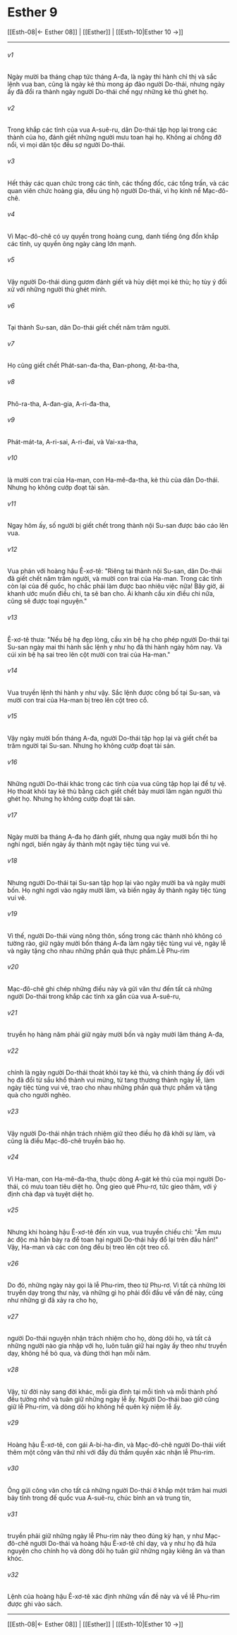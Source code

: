 # Esther 9

[[Esth-08|← Esther 08]] | [[Esther]] | [[Esth-10|Esther 10 →]]
***



###### v1 
Ngày mười ba tháng chạp tức tháng A-đa, là ngày thi hành chỉ thị và sắc lệnh vua ban, cũng là ngày kẻ thù mong áp đảo người Do-thái, nhưng ngày ấy đã đổi ra thành ngày người Do-thái chế ngự những kẻ thù ghét họ. 

###### v2 
Trong khắp các tỉnh của vua A-suê-ru, dân Do-thái tập họp lại trong các thành của họ, đánh giết những người mưu toan hại họ. Không ai chống đỡ nổi, vì mọi dân tộc đều sợ người Do-thái. 

###### v3 
Hết thảy các quan chức trong các tỉnh, các thống đốc, các tổng trấn, và các quan viên chức hoàng gia, đều ủng hộ người Do-thái, vì họ kính nể Mạc-đô-chê. 

###### v4 
Vì Mạc-đô-chê có uy quyền trong hoàng cung, danh tiếng ông đồn khắp các tỉnh, uy quyền ông ngày càng lớn mạnh. 

###### v5 
Vậy người Do-thái dùng gươm đánh giết và hủy diệt mọi kẻ thù; họ tùy ý đối xử với những người thù ghét mình. 

###### v6 
Tại thành Su-san, dân Do-thái giết chết năm trăm người. 

###### v7 
Họ cũng giết chết Phát-san-đa-tha, Đan-phong, Ạt-ba-tha, 

###### v8 
Phô-ra-tha, A-đan-gia, A-ri-đa-tha, 

###### v9 
Phát-mát-ta, A-ri-sai, A-ri-đai, và Vai-xa-tha, 

###### v10 
là mười con trai của Ha-man, con Ha-mê-đa-tha, kẻ thù của dân Do-thái. Nhưng họ không cướp đoạt tài sản. 

###### v11 
Ngay hôm ấy, số người bị giết chết trong thành nội Su-san được báo cáo lên vua. 

###### v12 
Vua phán với hoàng hậu Ê-xơ-tê: "Riêng tại thành nội Su-san, dân Do-thái đã giết chết năm trăm người, và mười con trai của Ha-man. Trong các tỉnh còn lại của đế quốc, họ chắc phải làm được bao nhiêu việc nữa! Bây giờ, ái khanh ước muốn điều chi, ta sẽ ban cho. Ái khanh cầu xin điều chi nữa, cũng sẽ được toại nguyện." 

###### v13 
Ê-xơ-tê thưa: "Nếu bệ hạ đẹp lòng, cầu xin bệ hạ cho phép người Do-thái tại Su-san ngày mai thi hành sắc lệnh y như họ đã thi hành ngày hôm nay. Và cúi xin bệ hạ sai treo lên cột mười con trai của Ha-man." 

###### v14 
Vua truyền lệnh thi hành y như vậy. Sắc lệnh được công bố tại Su-san, và mười con trai của Ha-man bị treo lên cột treo cổ. 

###### v15 
Vậy ngày mười bốn tháng A-đa, người Do-thái tập họp lại và giết chết ba trăm người tại Su-san. Nhưng họ không cướp đoạt tài sản. 

###### v16 
Những người Do-thái khác trong các tỉnh của vua cũng tập họp lại để tự vệ. Họ thoát khỏi tay kẻ thù bằng cách giết chết bảy mươi lăm ngàn người thù ghét họ. Nhưng họ không cướp đoạt tài sản. 

###### v17 
Ngày mười ba tháng A-đa họ đánh giết, nhưng qua ngày mười bốn thì họ nghỉ ngơi, biến ngày ấy thành một ngày tiệc tùng vui vẻ. 

###### v18 
Nhưng người Do-thái tại Su-san tập họp lại vào ngày mười ba và ngày mười bốn. Họ nghỉ ngơi vào ngày mười lăm, và biến ngày ấy thành ngày tiệc tùng vui vẻ. 

###### v19 
Vì thế, người Do-thái vùng nông thôn, sống trong các thành nhỏ không có tường rào, giữ ngày mười bốn tháng A-đa làm ngày tiệc tùng vui vẻ, ngày lễ và ngày tặng cho nhau những phần quà thực phẩm.Lễ Phu-rim 

###### v20 
Mạc-đô-chê ghi chép những điều này và gửi văn thư đến tất cả những người Do-thái trong khắp các tỉnh xa gần của vua A-suê-ru, 

###### v21 
truyền họ hàng năm phải giữ ngày mười bốn và ngày mười lăm tháng A-đa, 

###### v22 
chính là ngày người Do-thái thoát khỏi tay kẻ thù, và chính tháng ấy đối với họ đã đổi từ sầu khổ thành vui mừng, từ tang thương thành ngày lễ, làm ngày tiệc tùng vui vẻ, trao cho nhau những phần quà thực phẩm và tặng quà cho người nghèo. 

###### v23 
Vậy người Do-thái nhận trách nhiệm giữ theo điều họ đã khởi sự làm, và cũng là điều Mạc-đô-chê truyền bảo họ. 

###### v24 
Vì Ha-man, con Ha-mê-đa-tha, thuộc dòng A-gát kẻ thù của mọi người Do-thái, có mưu toan tiêu diệt họ. Ông gieo quẻ Phu-rơ, tức gieo thăm, với ý định chà đạp và tuyệt diệt họ. 

###### v25 
Nhưng khi hoàng hậu Ê-xơ-tê đến xin vua, vua truyền chiếu chỉ: "Âm mưu ác độc mà hắn bày ra để toan hại người Do-thái hãy đổ lại trên đầu hắn!" Vậy, Ha-man và các con ông đều bị treo lên cột treo cổ. 

###### v26 
Do đó, những ngày này gọi là lễ Phu-rim, theo từ Phu-rơ. Vì tất cả những lời truyền dạy trong thư này, và những gì họ phải đối đầu về vấn đề này, cũng như những gì đã xảy ra cho họ, 

###### v27 
người Do-thái nguyện nhận trách nhiệm cho họ, dòng dõi họ, và tất cả những người nào gia nhập với họ, luôn tuân giữ hai ngày ấy theo như truyền dạy, không hề bỏ qua, và đúng thời hạn mỗi năm. 

###### v28 
Vậy, từ đời này sang đời khác, mỗi gia đình tại mỗi tỉnh và mỗi thành phố đều tưởng nhớ và tuân giữ những ngày lễ ấy. Người Do-thái bao giờ cũng giữ lễ Phu-rim, và dòng dõi họ không hề quên kỷ niệm lễ ấy. 

###### v29 
Hoàng hậu Ê-xơ-tê, con gái A-bi-ha-đin, và Mạc-đô-chê người Do-thái viết thêm một công văn thứ nhì với đầy đủ thẩm quyền xác nhận lễ Phu-rim. 

###### v30 
Ông gửi công văn cho tất cả những người Do-thái ở khắp một trăm hai mươi bảy tỉnh trong đế quốc vua A-suê-ru, chúc bình an và trung tín, 

###### v31 
truyền phải giữ những ngày lễ Phu-rim này theo đúng kỳ hạn, y như Mạc-đô-chê người Do-thái và hoàng hậu Ê-xơ-tê chỉ dạy, và y như họ đã hứa nguyện cho chính họ và dòng dõi họ tuân giữ những ngày kiêng ăn và than khóc. 

###### v32 
Lệnh của hoàng hậu Ê-xơ-tê xác định những vấn đề này và về lễ Phu-rim được ghi vào sách.

***
[[Esth-08|← Esther 08]] | [[Esther]] | [[Esth-10|Esther 10 →]]
